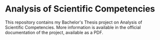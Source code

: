# Analysis of Scientific Competencies 
This repository contains my Bachelor's Thesis project on Analysis of Scientific Competencies.
More information is available in the official documentation of the project, available as a PDF.
